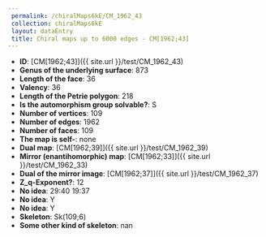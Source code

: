 ```yaml
--- 
 permalink: /chiralMaps6kE/CM_1962_43 
 collection: chiralMaps6kE
 layout: dataEntry
 title: Chiral maps up to 6000 edges - CM[1962;43]
---
```


- **ID**: [CM[1962;43]]({{ site.url }}/test/CM_1962_43)
- **Genus of the underlying surface**: 873
- **Length of the face**: 36
- **Valency**: 36
- **Length of the Petrie polygon**: 218
- **Is the automorphism group solvable?**: S
- **Number of vertices**: 109
- **Number of edges**: 1962
- **Number of faces**: 109
- **The map is self-**: none
- **Dual map**: [CM[1962;39]]({{ site.url }}/test/CM_1962_39)
- **Mirror (enantihomorphic) map**: [CM[1962;33]]({{ site.url }}/test/CM_1962_33)
- **Dual of the mirror image**: [CM[1962;37]]({{ site.url }}/test/CM_1962_37)
- **Z_q-Exponent?**: 12
- **No idea**:  29:40 19:37
- **No idea**: Y
- **No idea**: Y
- **Skeleton**: Sk(109;6)
- **Some other kind of skeleton**: nan

